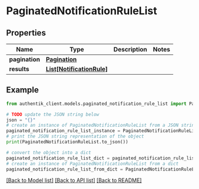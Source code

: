 # PaginatedNotificationRuleList


## Properties

Name | Type | Description | Notes
------------ | ------------- | ------------- | -------------
**pagination** | [**Pagination**](Pagination.md) |  | 
**results** | [**List[NotificationRule]**](NotificationRule.md) |  | 

## Example

```python
from authentik_client.models.paginated_notification_rule_list import PaginatedNotificationRuleList

# TODO update the JSON string below
json = "{}"
# create an instance of PaginatedNotificationRuleList from a JSON string
paginated_notification_rule_list_instance = PaginatedNotificationRuleList.from_json(json)
# print the JSON string representation of the object
print(PaginatedNotificationRuleList.to_json())

# convert the object into a dict
paginated_notification_rule_list_dict = paginated_notification_rule_list_instance.to_dict()
# create an instance of PaginatedNotificationRuleList from a dict
paginated_notification_rule_list_from_dict = PaginatedNotificationRuleList.from_dict(paginated_notification_rule_list_dict)
```
[[Back to Model list]](../README.md#documentation-for-models) [[Back to API list]](../README.md#documentation-for-api-endpoints) [[Back to README]](../README.md)


